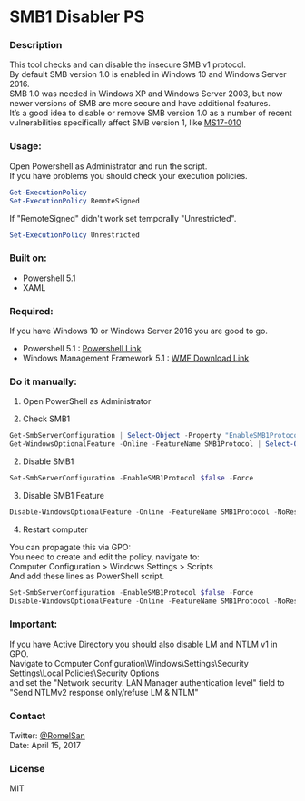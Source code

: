 # SMB1 Disabler PS
### Description
This tool checks and can disable the insecure SMB v1 protocol.  
By default SMB version 1.0 is enabled in Windows 10 and Windows Server 2016.  
SMB 1.0 was needed in Windows XP and Windows Server 2003, but now newer versions of SMB are more secure and have additional features.  
It’s a good idea to disable or remove SMB version 1.0 as a number of recent vulnerabilities specifically affect SMB version 1, like [MS17-010](https://technet.microsoft.com/library/security/MS17-010)  

### Usage:
Open Powershell as Administrator and run the script.  
If you have problems you should check your execution policies.  
```Powershell
Get-ExecutionPolicy
Set-ExecutionPolicy RemoteSigned
```

If "RemoteSigned" didn't work set temporally "Unrestricted".
```Powershell
Set-ExecutionPolicy Unrestricted
```
### Built on:
- Powershell 5.1
- XAML

### Required:
If you have Windows 10 or Windows Server 2016 you are good to go.
- Powershell 5.1 : [Powershell Link](https://msdn.microsoft.com/en-us/powershell/)
- Windows Management Framework 5.1 : [WMF Download Link](https://www.microsoft.com/en-us/download/details.aspx?id=54616)

### Do it manually:
1) Open PowerShell as Administrator

2) Check SMB1
```Powershell
Get-SmbServerConfiguration | Select-Object -Property "EnableSMB1Protocol"
Get-WindowsOptionalFeature -Online -FeatureName SMB1Protocol | Select-Object -Property "State"
```

2) Disable SMB1
```Powershell
Set-SmbServerConfiguration -EnableSMB1Protocol $false -Force
```

3) Disable SMB1 Feature
```Powershell
Disable-WindowsOptionalFeature -Online -FeatureName SMB1Protocol -NoRestart
```
4) Restart computer

You can propagate this via GPO:   
You need to create and edit the policy, navigate to:  
Computer Configuration > Windows Settings > Scripts  
And add these lines as PowerShell script.  
```Powershell
Set-SmbServerConfiguration -EnableSMB1Protocol $false -Force  
Disable-WindowsOptionalFeature -Online -FeatureName SMB1Protocol -NoRestart
```

### Important:
If you have Active Directory you should also disable LM and NTLM v1 in GPO.  
Navigate to Computer Configuration\Windows\Settings\Security Settings\Local Policies\Security Options  
and set the "Network security: LAN Manager authentication level" field to "Send NTLMv2 response only/refuse LM & NTLM"

### Contact
Twitter: [@RomelSan](http://www.twitter.com/RomelSan)    
Date: April 15, 2017

### License
MIT
